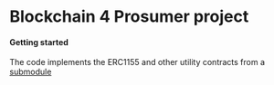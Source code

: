 # Blockchain 4 Prosumer project
#### Getting started
The code implements the ERC1155 and other utility contracts from a [submodule](/contracts/openzeppelin)


